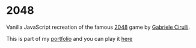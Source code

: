 # 2048

Vanilla JavaScript recreation of the famous [2048](https://play2048.co/) game by [Gabriele Cirulli](https://github.com/gabrielecirulli).

This is part of my [portfolio](https://ocbtec.github.io/portfolio) and you can play it [here](https://ocbtec.github.io/2048/)

